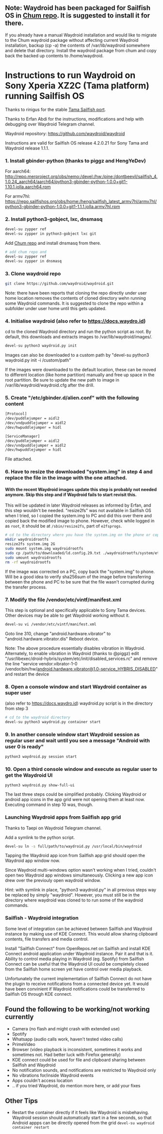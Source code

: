 ## Note: Waydroid has been packaged for Sailfish OS in [Chum repo](https://github.com/sailfishos-chum/main). It is suggested to install it for there.

If you already have a manual Waydroid installation and would like to migrate to the Chum waydroid package without affecting current Waydroid installation, backup (cp -a) the contents of /var/lib/waydroid somewhere and delete that directory. Install the waydroid package from chum and copy back the backed up contents to /home/waydroid.

# Instructions to run Waydroid on Sony Xperia XZ2C (Tama platform) running Sailfish OS

Thanks to rinigus for the stable [Tama Sailfish port](https://github.com/sailfishos-sony-tama/main).

Thanks to Erfan Abdi for the instructions, modifications and help with debugging over Waydroid Telegram channel.

Waydroid repository: https://github.com/waydroid/waydroid

Instructions are valid for Sailfish OS release 4.2.0.21 for Sony Tama and Waydroid release 1.1.1.

### 1. Install gbinder-python (thanks to piggz and HengYeDev)
  For aarch64: http://repo.merproject.org/obs/nemo:/devel:/hw:/pine:/dontbeevil/sailfish_4.1.0.24_aarch64/aarch64/python3-gbinder-python-1.0.0+git1-1.10.1.jolla.aarch64.rpm
  
  For armv7hl: https://repo.sailfishos.org/obs/home:/heng/sailfish_latest_armv7hl/armv7hl/python3-gbinder-python-1.0.0+git1-1.1.1.jolla.armv7hl.rpm


### 2. Install python3-gobject, lxc, dnsmasq
  ```bash
  devel-su zypper ref
  devel-su zypper in python3-gobject lxc git
  ```

  Add [Chum repo](https://github.com/sailfishos-chum/main) and install dnsmasq from there.
  ```bash
  # add chum repo and
  devel-su zypper ref
  devel-su zypper in dnsmasq
  ```

### 3. Clone waydroid repo
  ```bash
  git clone https://github.com/waydroid/waydroid.git
  ```
  Note: there have been reports that cloning the repo directly under user home location removes the contents of cloned directory wehn running some Waydroid commands. It is suggested to clone the repo within a subfolder under user home until this gets updated.

### 4. Initialise waydroid (also refer to https://docs.waydro.id)
  cd to the cloned Waydroid directory and run the python script as root. By default, this downloads and extracts images to /var/lib/waydroid/images/.

  ```bash
  devel-su python3 waydroid.py init
  ```
  Images can also be downloaded to a custom path by "devel-su python3 waydroid.py init -i /custom/path"
  
  If the images were downloaded to the default location, these can be moved to different location (like home partition) manually and free up space in the root partition. Be sure to update the new path to image in /var/lib/waydroid/waydroid.cfg after the drill.

### 5. Create "/etc/gbinder.d/alien.conf" with the following content
  
  ```bash
  [Protocol]
  /dev/puddlejumper = aidl2
  /dev/vndpuddlejumper = aidl2
  /dev/hwpuddlejumper = hidl

  [ServiceManager]
  /dev/puddlejumper = aidl2
  /dev/vndpuddlejumper = aidl2
  /dev/hwpuddlejumper = hidl
  ```
  File attached.

### 6. Have to resize the downloaded "system.img" in step 4 and replace the file in the image with the one attached. 
  #### With the recent Waydroid images update this step is probably not needed anymore. Skip this step and if Waydroid fails to start revisit this.
  
  This will be updated in later Waydroid releases as informed by Erfan, and this step wouldn't be needed.
  "resize2fs" was not available in Sailfish OS when I tried, so I copied the system.img to PC and did this over there and copied back the modified image to phone. However, check while logged in as `root`, it should be at `/sbin/resize2fs`, part of `e2fsprogs`.
  
  ```bash
  # cd to the directory where you have the system.img on the phone or copied to a PC
  mkdir waydroidrootfs
  resize2fs system.img 2G
  sudo mount system.img waydroidrootfs
  sudo cp /path/to/downloaded/ld.config.29.txt ./waydroidrootfs/system/etc/ld.config.29.txt
  sudo umount waydroidrootfs
  rm -rf waydroidrootfs
  ```
  
  If the image was corrected on a PC, copy back the "system.img" to phone.
  Will be a good idea to verify sha256sum of the image before transferring between the phone and PC to be sure that the file wasn't corrupted during the transfer process.

### 7. Modify the file /vendor/etc/vintf/manifest.xml
  This step is optional and specifically applicable to Sony Tama devices. Other devices may be able to get Waydroid working without it.
  
  ```bash
  devel-su vi /vendor/etc/vintf/manifest.xml
  ```
  Goto line 310, change "android.hardware.vibrator" to "android.hardware.vibrator.dis"
  Reboot device.

  Note: The above procedure essentially disables vibration in Waydroid. Alternately, to enable vibration in Waydroid (thanks to @piggz) edit "/usr/libexec/droid-hybris/system/etc/init/disabled_services.rc" and remove the line "service vendor.vibrator-1-0 /vendor/bin/hw/android.hardware.vibrator@1.0-service_HYBRIS_DISABLED" and restart the device

### 8. Open a console window and start Waydroid container as super user
  (also refer to https://docs.waydro.id)
  waydroid.py script is in the directory from step 3
  ```bash
  # cd to the waydroid directory
  devel-su python3 waydroid.py container start
  ```

### 9. In another console window start Waydroid session as regular user and wait until you see a message "Android with user 0 is ready"
  ```bash
  python3 waydroid.py session start
  ```

### 10. Open a third console window and execute as regular user to get the Waydroid UI
  ```
  python3 waydroid.py show-full-ui
  ```

The last three steps could be simplified probably. Clicking Waydroid or android app icons in the app grid were not opening them at least now. Executing command in step 10 was, though.

### Launching Waydroid apps from Sailfish app grid
Thanks to Taepi on Waydroid Telegram channel.

Add a symlink to the python script.
```bash
devel-su ln -s full/path/to/waydroid.py /usr/local/bin/waydroid
```
Tapping the Waydroid app icon from Sailfish app grid should open the Waydroid app window now.

Since Waydroid multi-windows option wasn't working when I tried, couldn't open two Waydroid app windows simultaneously. Clicking a new app icon drew over the previouly open waydroid window.

Hint: with symlink in place, "python3 waydroid.py" in all previous steps way be replaced by simply "waydroid". However, you must still be in the directory where waydroid was cloned to to run some of the waydroid commands.

### Sailfish - Waydroid integration
Some level of integration can be achieved between Sailfish and Waydroid instance by making use of KDE Connect. This would allow sharing clipboard contents, file transfers and media control.

Install "Sailfish Connect" from OpenRepos.net on Sailfish and  install KDE Connect android application under Waydroid instance. Pair it and that is it. Ability to control media playing in Waydroid (eg. Spotify) from Sailfish Connect can be useful that the Waydroid UI could be completely closed from the Sailfish home screen yet have control over media playback.

Unfortunately the current implementation of Sailfish Connect do not have the plugin to receive notifications from a connected device yet. It would have been convinient if Waydroid notifications could be transferred to Sailfish OS through KDE connect.

## Found the following to be working/not working currently
* Camera (no flash and might crash with extended use)
* Spotify
* Whatsapp (audio calls work, haven't tested video calls)
* PrimeVideo
* Browser (video playback is inconsistent, sometimes it works and sometimes not. Had better luck with Firefox generally)
* KDE connect could be used for file and clipboard sharing between Sailfish and Waydroid
* No notification sounds, and notifications are restricted to Waydroid only
* No vibrations for/inside Waydroid events
* Apps couldn't access location
*  .. if you tried Waydroid, do mention more here, or add your fixes

## Other Tips
* Restart the container directly if it feels like Waydroid is misbehaving. Waydroid session should automatically start in a few seconds, so that Android appps can be directly opened from the grid ```devel-su waydroid container restart```

